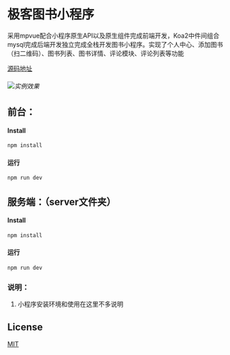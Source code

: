 # 极客图书小程序

采用mpvue配合小程序原生API以及原生组件完成前端开发，Koa2中件间组合mysql完成后端开发独立完成全栈开发图书小程序。实现了个人中心、添加图书（扫二维码）、图书列表、图书详情、评论模块、评论列表等功能


[源码地址](https://github.com/HongqingCao/geekbook)

###### ![实例效果](https://user-gold-cdn.xitu.io/2018/8/9/1651ebea003e760b?w=374&h=666&f=gif&s=5053827)


## 前台：
#### Install
``` bash
npm install 
```

#### 运行
``` bash
npm run dev  
```

## 服务端：（server文件夹）
#### Install
``` bash
npm install 
```

#### 运行
``` bash
npm run dev  
```


### 说明：

 1. 小程序安装环境和使用在这里不多说明

 

## License

[MIT](LICENSE)

